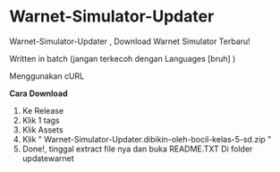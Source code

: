 # Warnet-Simulator-Updater
Warnet-Simulator-Updater , Download Warnet Simulator Terbaru!


Written in batch (jangan terkecoh dengan Languages [bruh]  )


Menggunakan cURL


**Cara Download** 
 1. Ke Release
 2. Klik 1 tags
 3. Klik Assets
 4. Klik " Warnet-Simulator-Updater.dibikin-oleh-bocil-kelas-5-sd.zip "
 5. Done!, tinggal extract file nya dan buka README.TXT Di folder updatewarnet 
